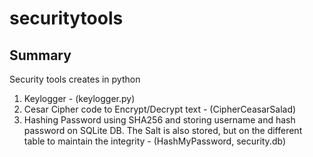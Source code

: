 # securitytools

## Summary
Security tools creates in python
1. Keylogger - (keylogger.py)
2. Cesar Cipher code to Encrypt/Decrypt text - (CipherCeasarSalad)
3. Hashing Password using SHA256 and storing username and hash password on SQLite DB. The Salt is also stored, but on 
the different table to maintain the integrity - (HashMyPassword, security.db)